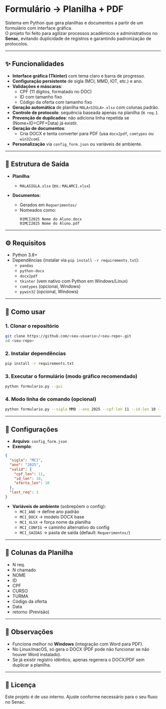 # Formulário → Planilha + PDF  

Sistema em Python que gera planilhas e documentos a partir de um formulário com interface gráfica.  
O projeto foi feito para agilizar processos acadêmicos e administrativos no **Senac**, evitando duplicidade de registros e garantindo padronização de protocolos.

---

## ✨ Funcionalidades

- **Interface gráfica (Tkinter)** com tema claro e barra de progresso.  
- **Configuração persistente** de sigla (MCI, MMD, IOT, etc.) e ano.  
- **Validações e máscaras**:  
  - CPF (11 dígitos, formatado no DOC)  
  - ID com tamanho fixo  
  - Código da oferta com tamanho fixo  
- **Geração automática** de planilha `MALA<SIGLA>.xlsx` com colunas padrão.  
- **Controle de protocolo**: sequência baseada apenas na planilha (`N req.`).  
- **Prevenção de duplicados**: não adiciona linha repetida se (Nome+ID+CPF+Data) já existir.  
- **Geração de documentos**:
  - Cria DOCX e tenta converter para PDF (usa `docx2pdf`, `comtypes` ou `win32com`).  
- **Personalização** via `config_form.json` ou variáveis de ambiente.  

---

## 📂 Estrutura de Saída

- **Planilha**:  
  - `MALASIGLA.xlsx` (ex.: `MALAMCI.xlsx`)  

- **Documentos**:  
  - Gerados em `Requerimentos/`  
  - Nomeados como:  
    ```
    01MCI2025 Nome do Aluno.docx
    01MCI2025 Nome do Aluno.pdf
    ```

---

## ⚙️ Requisitos

- Python 3.8+  
- Dependências (instalar via `pip install -r requirements.txt`):  
  - `pandas`  
  - `python-docx`  
  - `docx2pdf`  
  - `tkinter` (vem nativo com Python em Windows/Linux)  
  - `comtypes` (opcional, Windows)  
  - `pywin32` (opcional, Windows)  

---

## 🚀 Como usar

### 1. Clonar o repositório
```bash
git clone https://github.com/<seu-usuario>/<seu-repo>.git
cd <seu-repo>
```

### 2. Instalar dependências
```bash
pip install -r requirements.txt
```

### 3. Executar o formulário (modo gráfico recomendado)
```bash
python formulario.py --gui
```

### 4. Modo linha de comando (opcional)
```bash
python formulario.py --sigla MMD --ano 2025 --cpf-len 11 --id-len 10 --oferta-len 10
```

---

## 🔧 Configurações

- **Arquivo**: `config_form.json`  
- **Exemplo**:
```json
{
  "sigla": "MCI",
  "ano": "2025",
  "valid": {
    "cpf_len": 11,
    "id_len": 10,
    "oferta_len": 10
  },
  "last_req": 3
}
```

- **Variáveis de ambiente** (sobrepõem o config):  
  - `MCI_ANO` → define ano padrão  
  - `MCI_DOCX` → modelo DOCX base  
  - `MCI_XLSX` → força nome da planilha  
  - `MCI_CONFIG` → caminho alternativo do config  
  - `MCI_SAIDAS` → pasta de saída (default: `Requerimentos/`)  

---

## 📝 Colunas da Planilha

- N req.  
- N chamado  
- NOME  
- ID  
- CPF  
- CURSO  
- TURMA  
- Código da oferta  
- Data  
- retorno (Previsão)  

---

## 📌 Observações

- Funciona melhor no **Windows** (integração com Word para PDF).  
- No Linux/macOS, só gera o DOCX (PDF pode não funcionar se não houver Word instalado).  
- Se já existir registro idêntico, apenas regenera o DOCX/PDF sem duplicar a planilha.  

---

## 📄 Licença
Este projeto é de uso interno. Ajuste conforme necessário para o seu fluxo no Senac.
